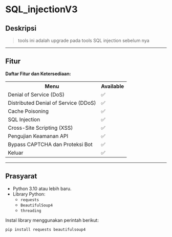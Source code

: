 # SQL_injectionV3

## Deskripsi
> tools ini adalah upgrade pada tools SQL injection sebelum nya
---

## Fitur
**Daftar Fitur dan Ketersediaan:**

<table>
  <tr>
    <th>Menu</th>
    <th>Available</th>
  </tr>
  <tr>
    <td>Denial of Service (DoS)</td>
    <td>✅</td>
  </tr>
  <tr>
    <td>Distributed Denial of Service (DDoS)</td>
    <td>✅</td>
  </tr>
  <tr>
    <td>Cache Poisoning</td>
    <td>✅</td>
  </tr>
  <tr>
    <td>SQL Injection</td>
    <td>✅</td>
  </tr>
  <tr>
    <td>Cross-Site Scripting (XSS)</td>
    <td>✅</td>
  </tr>
  <tr>
    <td>Pengujian Keamanan API</td>
    <td>✅</td>
  </tr>
  <tr>
    <td>Bypass CAPTCHA dan Proteksi Bot</td>
    <td>✅</td>
  </tr>
  <tr>
    <td>Keluar</td>
    <td>✅</td>
  </tr>
</table>

---

## Prasyarat
- Python 3.10 atau lebih baru.
- Library Python:
  - `requests`
  - `BeautifulSoup4`
  - `threading`

Instal library menggunakan perintah berikut:
```bash
pip install requests beautifulsoup4
```

